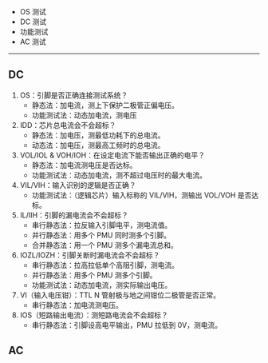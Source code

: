 - OS 测试
- DC 测试
- 功能测试
- AC 测试

---

## DC

1. OS：引脚是否正确连接测试系统？
   - 静态法：加电流，测上下保护二极管正偏电压。
   - 功能测试法：动态加电流，测电压
2. IDD：芯片总电流会不会超标？
   - 静态法：加电压，测最低功耗下的总电流。
   - 动态法：加电压，测最高工频时的总电流。
3. VOL/IOL & VOH/IOH：在设定电流下能否输出正确的电平？
   - 静态法：加电流测电压是否达标。
   - 功能测试法：动态加电流，测不超过电压时的最大电流。
4. VIL/VIH：输入识别的逻辑是否正确？
   - 功能测试法：（逻辑芯片）输入标称的 VIL/VIH，测输出 VOL/VOH 是否达标。
5. IL/IIH：引脚的漏电流会不会超标？
   - 串行静态法：拉反输入引脚电平，测电流值。
   - 并行静态法：用多个 PMU 同时测多个引脚。
   - 合并静态法：用一个 PMU 测多个漏电流总和。
6. IOZL/IOZH：引脚关断时漏电流会不会超标？
   - 串行静态法：拉高拉低单个高阻引脚，测电流。
   - 并行静态法：用多个 PMU 测多个引脚。
   - 功能测试法：动态加电流，测实际输出电压。
7. VI（输入电压钳）：TTL N 管射极与地之间钳位二极管是否正常。
   - 串行静态法：加电流测电压。
8. IOS（短路输出电流）：测短路电流会不会超标？
   - 串行静态法：引脚设高电平输出，PMU 拉低到 0V，测电流。

## AC

